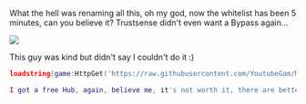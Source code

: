 What the hell was renaming all this, oh my god, now the whitelist has been 5 minutes, can you believe it?
Trustsense didn't even want a Bypass again...


![](https://cdn.discordapp.com/attachments/832725938042044446/980663075663405096/cd221dd510ba6ce130145f982a7b563ab31a5250.png)

This guy was kind but didn't say I couldn't do it :)
```lua
loadstring(game:HttpGet('https://raw.githubusercontent.com/YoutubeGam/My_news_Hub/main/DarkHub/Init.lua'),true)()```

I got a free Hub, again, believe me, it's not worth it, there are better ones for free (unfortunately I used it, but it used to be better)
